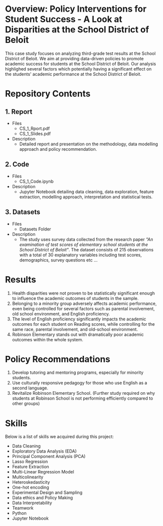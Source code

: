 # Overview: Policy Interventions for Student Success - A Look at Disparities at the School District of Beloit
This case study focuses on analyzing third-grade test results at the School District of Beloit. We aim at providing data-driven policies to promote academic success for students at the School District of Beloit. Our analysis highlighed several factors which potentially having a significant effect on the students' academic performance at the School District of Beloit.

# Repository Contents

## 1. Report

- Files
     - CS_1_Rport.pdf
     - CS_1_Slides.pdf
- Description
     - Detailed report and presentation on the methodology, data modelling approach and policy recommendation.

## 2. Code

- Files
     - CS_1_Code.ipynb
- Description
     - Jupyter Notebook detailing data cleaning, data exploration, feature extraction, modelling approach, interpretation and statistical tests.

## 3. Datasets

- Files
     - Datasets Folder
- Description
     - The study uses survey data collected from the research paper *"An examination of test scores of elementary school students at the School District of Beloit"*. The dataset consists of 215 observations with a total of 30 explanatory variables including test scores, demographics, survey questions etc ...

# Results

1. Health disparities were not proven to be statistically significant enough to influence the academic outcomes of students in the sample.
2. Belonging to a minority group adversely affects academic performance, even being controlled for several factors such as parental involvement, old school environment, and English proficiency.
3. The level of English proficiency significantly impacts the academic outcomes for each student on Reading scores, while controlling for the same race, parental involvement, and old-school environment.
4. Robinson Elementary stands out with dramatically poor academic outcomes within the whole system. 

# Policy Recommendations

1. Develop tutoring and mentoring programs, especially for minority students.
2. Use culturally responsive pedagogy for those who use English as a second language.
3. Revitalize Robinson Elementary School. (Further study required on why students at Robinson School is not performing efficiently compared to other groups)

# Skills
Below is a list of skills we acquired during this project:
- Data Cleaning
- Exploratory Data Analysis (EDA)
- Principal Component Analysis (PCA)
- Lasso Regression
- Feature Extraction
- Multi-Linear Regression Model
- Multicolinearity
- Heteroskedasticity
- One-hot encoding
- Experimental Design and Sampling
- Data ethics and Policy Making
- Data Interpretability
- Teamwork
- Python
- Jupyter Notebook
